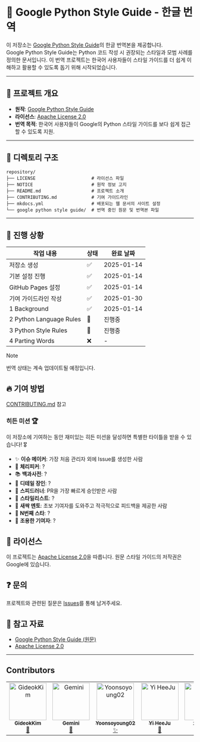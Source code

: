 # 📘 Google Python Style Guide - 한글 번역

이 저장소는 [Google Python Style Guide](https://google.github.io/styleguide/pyguide.html)의 한글 번역본을 제공합니다.  
Google Python Style Guide는 Python 코드 작성 시 권장되는 스타일과 모범 사례를 정의한 문서입니다.
이 번역 프로젝트는 한국어 사용자들이 스타일 가이드를 더 쉽게 이해하고 활용할 수 있도록 돕기 위해 시작되었습니다.

---

## 📌 프로젝트 개요

- **원작**: [Google Python Style Guide](https://google.github.io/styleguide/pyguide.html)
- **라이선스**: [Apache License 2.0](./LICENSE)
- **번역 목적**: 한국어 사용자들이 Google의 Python 스타일 가이드를 보다 쉽게 접근할 수 있도록 지원.

---

## 📂 디렉토리 구조

```
repository/
├── LICENSE                     # 라이선스 파일
├── NOTICE                      # 원작 정보 고지
├── README.md                   # 프로젝트 소개
├── CONTRIBUTING.md             # 기여 가이드라인
├── mkdocs.yml                  # 배포되는 웹 문서의 사이트 설정
└── google python style guide/  # 번역 중인 원문 및 번역본 파일
```

---

## 🚀 진행 상황

| 작업 내용               | 상태 | 완료 날짜  |
| ----------------------- | ---- | ---------- |
| 저장소 생성             | ✅   | 2025-01-14 |
| 기본 설정 진행          | ✅   | 2025-01-14 |
| GitHub Pages 설정       | ✅   | 2025-01-14 |
| 기여 가이드라인 작성    | ✅   | 2025-01-30 |
| 1 Background            | ✅   | 2025-01-14 |
| 2 Python Language Rules | 🔨   | 진행중     |
| 3 Python Style Rules    | 🔨   | 진행중     |
| 4 Parting Words         | ❌   | -          |

> [!NOTE]
> 번역 상태는 계속 업데이트될 예정입니다.

## 🔥 기여 방법

[CONTRIBUTING.md](CONTRIBUTING.md) 참고

### 히든 미션 🏆

이 저장소에 기여하는 동안 재미있는 히든 미션을 달성하면 특별한 타이틀을 받을 수 있습니다! 🎖️

- ✨ **이슈 메이커**: 가장 처음 관리자 외에 Issue를 생성한 사람
- 🍒 **체리피커**: ?
- 📚 **백과사전**: ?
- 🧐 **디테일 장인**: ?
- 🚀 **스피드러너**: PR을 가장 빠르게 승인받은 사람
- 🎨 **스타일리스트**: ?
- 🌱 **새싹 멘토**: 초보 기여자를 도와주고 적극적으로 피드백을 제공한 사람
- 🌟 **N번째 스타**: ?
- 🌙 **조용한 기여자**: ?

## 📄 라이선스

이 프로젝트는 [Apache License 2.0](LICENSE)을 따릅니다. 원문 스타일 가이드의 저작권은 Google에 있습니다.

## ❓ 문의

프로젝트와 관련된 질문은 [Issues](https://github.com/GideokKim/google-python-style-guide-kr/issues)를 통해 남겨주세요.

## 📖 참고 자료

- [Google Python Style Guide (원문)](https://google.github.io/styleguide/pyguide.html)
- [Apache License 2.0](http://www.apache.org/licenses/LICENSE-2.0)

---

## Contributors

<!-- ALL-CONTRIBUTORS-LIST:START - Do not remove or modify this section -->
<!-- prettier-ignore-start -->
<!-- markdownlint-disable -->
<table>
  <tbody>
    <tr>
      <td align="center"><a href="https://github.com/GideokKim"><img src="https://avatars.githubusercontent.com/u/79832255?v=4" width="100px;" alt="GideokKim"/><br /><sub><b>GideokKim</b></sub></a><br /><a href="#maintenance-GideokKim" title="Maintenance">🚧</a></td>
      <td align="center"><a href="https://gemini.google.com/"><img src="https://github.com/user-attachments/assets/27b6ffe2-3713-4499-8aef-93a6f0b6e777" width="100px;" alt="Gemini"/><br /><sub><b>Gemini</b></sub></a><br /><a href="#code-assistant" title="Code Assistant">🤖</a></td>
      <td align="center"><a href="https://github.com/Yoonsoyoung02"><img src="https://avatars.githubusercontent.com/u/192282690?v=4" width="100px;" alt="Yoonsoyoung02"/><br /><sub><b>Yoonsoyoung02</b></sub></a><br /><a href="#issue-maker" title="Issue Maker">✨</a></td>
      <td align="center"><a href="https://github.com/YiHeeJu"><img src="https://avatars.githubusercontent.com/u/177398433?v=4" width="100px;" alt="Yi HeeJu"/><br /><sub><b>Yi HeeJu</b></sub></a><br /><a href="#speed-runner" title="Speed Runner">🚀</a></td>
      <td align="center"><a href="https://github.com/zer0ken"><img src="https://avatars.githubusercontent.com/u/31297454?v=4" width="100px;" alt="zer0ken"/><br /><sub><b>zer0ken</b></sub></a><br /><a href="#sprout-mentor" title="Sprout Mentor">🌱</a></td>
      <td align="center"><a href="https://github.com/Kristyn-Yoon"><img src="https://avatars.githubusercontent.com/u/189988993?v=4" width="100px;" alt="Kristyn Yoon"/><br /><sub><b>Kristyn Yoon</b></sub></a><br /><a href="#contributor" title="Contributor">🤝</a></td>
      <td align="center"><a href="https://github.com/Bosongsae"><img src="https://avatars.githubusercontent.com/u/192054862?v=4" width="100px;" alt="Bosongsae"/><br /><sub><b>Bosongsae</b></sub></a><br /><a href="#contributor" title="Contributor">🤝</a></td>
    </tr>
  </tbody>
</table>

<!-- markdownlint-restore -->
<!-- prettier-ignore-end -->

<!-- ALL-CONTRIBUTORS-LIST:END -->

<br/>
